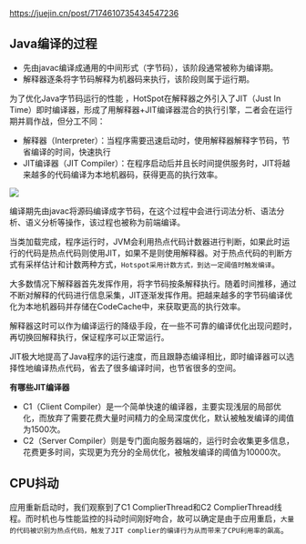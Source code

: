 https://juejin.cn/post/7174610735434547236

## Java编译的过程

- 先由javac编译成通用的中间形式（字节码），该阶段通常被称为编译期。
- 解释器逐条将字节码解释为机器码来执行，该阶段则属于运行期。

为了优化Java字节码运行的性能 ，HotSpot在解释器之外引入了JIT（Just In Time）即时编译器，形成了用解释器+JIT编译器混合的执行引擎，二者会在运行期并肩作战，但分工不同：

- 解释器（Interpreter）：当程序需要迅速启动时，使用解释器解释字节码，节省编译的时间，快速执行
- JIT编译器（JIT Compiler）：在程序启动后并且长时间提供服务时，JIT将越来越多的代码编译为本地机器码，获得更高的执行效率。

![](https://yitiaoit.oss-cn-beijing.aliyuncs.com/img/image-20230516093313755.png)

编译期先由javac将源码编译成字节码，在这个过程中会进行词法分析、语法分析、语义分析等操作，该过程也被称为前端编译。

当类加载完成，程序运行时，JVM会利用热点代码计数器进行判断，如果此时运行的代码是热点代码则使用JIT，如果不是则使用解释器。对于热点代码的判断方式有采样估计和计数两种方式，`Hotspot采用计数方式，到达一定阈值时触发编译`。

大多数情况下解释器首先发挥作用，将字节码按条解释执行。随着时间推移，通过不断对解释的代码进行信息采集，JIT逐渐发挥作用。把越来越多的字节码编译优化为本地机器码并存储在CodeCache中，来获取更高的执行效率。

解释器这时可以作为编译运行的降级手段，在一些不可靠的编译优化出现问题时，再切换回解释执行，保证程序可以正常运行。

JIT极大地提高了Java程序的运行速度，而且跟静态编译相比，即时编译器可以选择性地编译热点代码，省去了很多编译时间，也节省很多的空间。

**有哪些JIT编译器**

- C1（Client Compiler）是一个简单快速的编译器，主要实现浅层的局部优化，而放弃了需要花费大量时间精力的全局深度优化，默认被触发编译的阈值为1500次。 
- C2（Server Compiler）则是专门面向服务器端的，运行时会收集更多信息，花费更多时间，实现更为充分的全局优化，被触发编译的阈值为10000次。

## CPU抖动

应用重新启动时，我们观察到了C1 ComplierThread和C2 ComplierThread线程。而时机也与性能监控的抖动时间刚好吻合，故可以确定是由于应用重启，`大量的代码被识别为热点代码，触发了JIT complier的编译行为从而带来了CPU利用率的飙高`。





